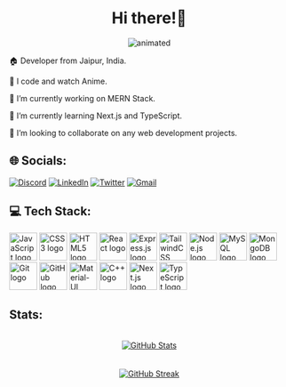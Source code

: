 <h1 align="center">Hi there!👋</h1>
<p align="center">
  <img src="https://media.giphy.com/media/12K8GGWstl229G/giphy.gif" alt="animated" />
</p>

<p >🏠 Developer from Jaipur, India.</p>

<p >💢 I code and watch Anime.</p>

<p >🔭 I’m currently working on MERN Stack.</p>

<p >🌱 I’m currently learning Next.js and TypeScript.</p>

<p >👯 I’m looking to collaborate on any web development projects.</p>

## 🌐 Socials:
<div>
  <a href="https://discord.com/users/788196386504048660"><img src="https://img.shields.io/badge/Discord-%237289DA.svg?style=for-the-badge&logo=discord&logoColor=white" alt="Discord"/></a>
  <a href="http://linkedin.com/in/saurabhgoyal12"><img src="https://img.shields.io/badge/LinkedIn-%230077B5.svg?style=for-the-badge&logo=linkedin&logoColor=white" alt="LinkedIn"/></a>
  <a href="https://twitter.com/SgxZoro"><img src="https://img.shields.io/badge/Twitter-%231DA1F2.svg?style=for-the-badge&logo=Twitter&logoColor=white" alt="Twitter"/></a>
  <a href="mailto:sgoyalsmvj@gmail.com"><img src="https://img.shields.io/badge/Gmail-D14836?style=for-the-badge&logo=gmail&logoColor=white" alt="Gmail"/></a>
</div>

## 💻 Tech Stack:
<div>
  <img src="https://cdn.jsdelivr.net/gh/devicons/devicon/icons/javascript/javascript-original.svg" height="50" alt="JavaScript logo"/>
  <img src="https://cdn.jsdelivr.net/gh/devicons/devicon/icons/css3/css3-original.svg" height="50" alt="CSS3 logo"/>
  <img src="https://cdn.jsdelivr.net/gh/devicons/devicon/icons/html5/html5-original.svg" height="50" alt="HTML5 logo"/>
  <img src="https://cdn.jsdelivr.net/gh/devicons/devicon/icons/react/react-original.svg" height="50" alt="React logo"/>
  <img src="https://cdn.jsdelivr.net/gh/devicons/devicon/icons/express/express-original.svg" height="50" alt="Express.js logo"/>
  <img src="https://cdn.jsdelivr.net/gh/devicons/devicon/icons/tailwindcss/tailwindcss-original-wordmark.svg" height="50" alt="TailwindCSS logo"/>
  <img src="https://cdn.jsdelivr.net/gh/devicons/devicon/icons/nodejs/nodejs-original.svg" height="50" alt="Node.js logo"/>
  <img src="https://cdn.jsdelivr.net/gh/devicons/devicon/icons/mysql/mysql-original.svg" height="50" alt="MySQL logo"/>
  <img src="https://cdn.jsdelivr.net/gh/devicons/devicon/icons/mongodb/mongodb-original.svg" height="50" alt="MongoDB logo"/>
  <img src="https://cdn.jsdelivr.net/gh/devicons/devicon/icons/git/git-original.svg" height="50" alt="Git logo"/>
  <img src="https://cdn.jsdelivr.net/gh/devicons/devicon/icons/github/github-original.svg" height="50" alt="GitHub logo"/>
  <img src="https://cdn.jsdelivr.net/gh/devicons/devicon/icons/materialui/materialui-original.svg" height="50" alt="Material-UI logo"/>
  <img src="https://cdn.jsdelivr.net/gh/devicons/devicon/icons/cplusplus/cplusplus-original.svg" height="50" alt="C++ logo"/>
  <img src="https://cdn.jsdelivr.net/gh/devicons/devicon/icons/nextjs/nextjs-original.svg" height="50" alt="Next.js logo"/>
  <img src="https://cdn.jsdelivr.net/gh/devicons/devicon/icons/typescript/typescript-original.svg" height="50" alt="TypeScript logo"/>
</div>

## Stats: 
<br>
<div align="center">
  <a href="https://github.com/sgoyalsvj">
    <img src="https://github-stats-alpha.vercel.app/api?username=sgoyalsmvj&cc=000&tc=fff&ic=fff&bc=000" alt="GitHub Stats"/>
  </a>
</div>
 <br>
 <br>
<div align="center">
  <a href="#">
    <img src="https://streak-stats.demolab.com?user=sgoyalsmvj&theme=highcontrast&border_radius=4&date_format=M%20j%5B%2C%20Y%5D&card_width=500&dates=2661EB&stroke=250D0D" alt="GitHub Streak"/>
  </a>
</div>
